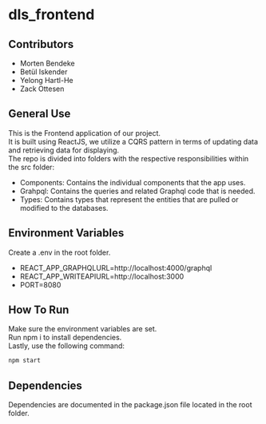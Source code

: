 
# dls_frontend

## Contributors

- Morten Bendeke
- Betül Iskender
- Yelong Hartl-He
- Zack Ottesen

## General Use
This is the Frontend application of our project.<br>
It is built using ReactJS, we utilize a CQRS pattern in terms of updating data and retrieving data for displaying.<br>
The repo is divided into folders with the respective responsibilities within the src folder:
- Components: Contains the individual components that the app uses.
- Grahpql: Contains the queries and related Graphql code that is needed.
- Types: Contains types that represent the entities that are pulled or modified to the databases.

## Environment Variables
Create a .env in the root folder.

- REACT_APP_GRAPHQLURL=http://localhost:4000/graphql
- REACT_APP_WRITEAPIURL=http://localhost:3000
- PORT=8080


## How To Run
Make sure the environment variables are set.<br>
Run npm i to install dependencies.<br>
Lastly, use the following command:

```bash
npm start
```

## Dependencies
Dependencies are documented in the package.json file located in the root folder.
